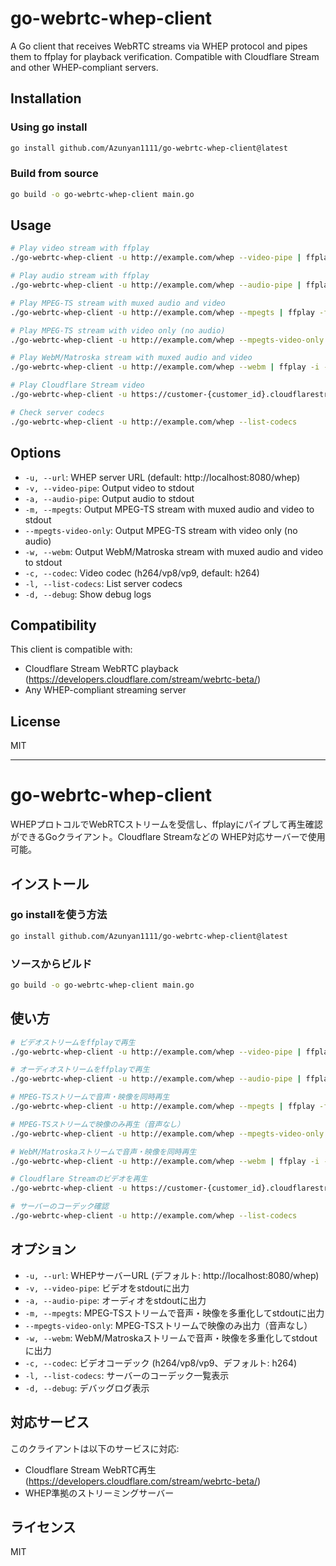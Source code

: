 # go-webrtc-whep-client

A Go client that receives WebRTC streams via WHEP protocol and pipes them to ffplay for playback verification. Compatible with Cloudflare Stream and other WHEP-compliant servers.

## Installation

### Using go install
```bash
go install github.com/Azunyan1111/go-webrtc-whep-client@latest
```

### Build from source
```bash
go build -o go-webrtc-whep-client main.go
```

## Usage

```bash
# Play video stream with ffplay
./go-webrtc-whep-client -u http://example.com/whep --video-pipe | ffplay -i -

# Play audio stream with ffplay
./go-webrtc-whep-client -u http://example.com/whep --audio-pipe | ffplay -i -

# Play MPEG-TS stream with muxed audio and video
./go-webrtc-whep-client -u http://example.com/whep --mpegts | ffplay -f mpegts -i -

# Play MPEG-TS stream with video only (no audio)
./go-webrtc-whep-client -u http://example.com/whep --mpegts-video-only | ffplay -f mpegts -i -

# Play WebM/Matroska stream with muxed audio and video
./go-webrtc-whep-client -u http://example.com/whep --webm | ffplay -i -

# Play Cloudflare Stream video
./go-webrtc-whep-client -u https://customer-{customer_id}.cloudflarestream.com/{video_id}/webRTC/play --video-pipe | ffplay -i -

# Check server codecs
./go-webrtc-whep-client -u http://example.com/whep --list-codecs
```

## Options

- `-u, --url`: WHEP server URL (default: http://localhost:8080/whep)
- `-v, --video-pipe`: Output video to stdout
- `-a, --audio-pipe`: Output audio to stdout
- `-m, --mpegts`: Output MPEG-TS stream with muxed audio and video to stdout
- `--mpegts-video-only`: Output MPEG-TS stream with video only (no audio)
- `-w, --webm`: Output WebM/Matroska stream with muxed audio and video to stdout
- `-c, --codec`: Video codec (h264/vp8/vp9, default: h264)
- `-l, --list-codecs`: List server codecs
- `-d, --debug`: Show debug logs

## Compatibility

This client is compatible with:
- Cloudflare Stream WebRTC playback (https://developers.cloudflare.com/stream/webrtc-beta/)
- Any WHEP-compliant streaming server

## License

MIT

---

# go-webrtc-whep-client

WHEPプロトコルでWebRTCストリームを受信し、ffplayにパイプして再生確認ができるGoクライアント。Cloudflare Streamなどの WHEP対応サーバーで使用可能。

## インストール

### go installを使う方法
```bash
go install github.com/Azunyan1111/go-webrtc-whep-client@latest
```

### ソースからビルド
```bash
go build -o go-webrtc-whep-client main.go
```

## 使い方

```bash
# ビデオストリームをffplayで再生
./go-webrtc-whep-client -u http://example.com/whep --video-pipe | ffplay -i -

# オーディオストリームをffplayで再生
./go-webrtc-whep-client -u http://example.com/whep --audio-pipe | ffplay -i -

# MPEG-TSストリームで音声・映像を同時再生
./go-webrtc-whep-client -u http://example.com/whep --mpegts | ffplay -f mpegts -i -

# MPEG-TSストリームで映像のみ再生（音声なし）
./go-webrtc-whep-client -u http://example.com/whep --mpegts-video-only | ffplay -f mpegts -i -

# WebM/Matroskaストリームで音声・映像を同時再生
./go-webrtc-whep-client -u http://example.com/whep --webm | ffplay -i -

# Cloudflare Streamのビデオを再生
./go-webrtc-whep-client -u https://customer-{customer_id}.cloudflarestream.com/{video_id}/webRTC/play --video-pipe | ffplay -i -

# サーバーのコーデック確認
./go-webrtc-whep-client -u http://example.com/whep --list-codecs
```

## オプション

- `-u, --url`: WHEPサーバーURL (デフォルト: http://localhost:8080/whep)
- `-v, --video-pipe`: ビデオをstdoutに出力
- `-a, --audio-pipe`: オーディオをstdoutに出力
- `-m, --mpegts`: MPEG-TSストリームで音声・映像を多重化してstdoutに出力
- `--mpegts-video-only`: MPEG-TSストリームで映像のみ出力（音声なし）
- `-w, --webm`: WebM/Matroskaストリームで音声・映像を多重化してstdoutに出力
- `-c, --codec`: ビデオコーデック (h264/vp8/vp9、デフォルト: h264)
- `-l, --list-codecs`: サーバーのコーデック一覧表示
- `-d, --debug`: デバッグログ表示

## 対応サービス

このクライアントは以下のサービスに対応:
- Cloudflare Stream WebRTC再生 (https://developers.cloudflare.com/stream/webrtc-beta/)
- WHEP準拠のストリーミングサーバー

## ライセンス

MIT
